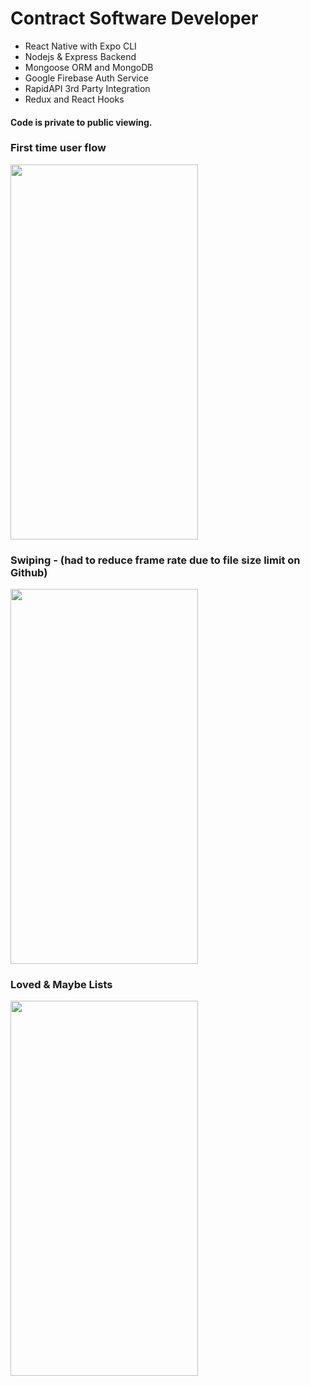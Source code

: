 # Contract Software Developer
- React Native with Expo CLI
- Nodejs & Express Backend
- Mongoose ORM and MongoDB
- Google Firebase Auth Service
- RapidAPI 3rd Party Integration
- Redux and React Hooks
 
#### Code is private to public viewing. 

### First time user flow
<div height='600px'>
 
<img src="/login.gif" width="300" height="600"/>
 
</div>

### Swiping - (had to reduce frame rate due to file size limit on Github)
<div height='600px'>
 
 <img src="/swiping.gif" width="300" height="600"/>
 
</div>

### Loved & Maybe Lists
<div height='500px'>
 
 <img src="/loved_maybe.gif" width="300" height="600" />
 
</div>
